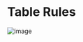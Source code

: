 # Table Rules

![image](https://github.com/user-attachments/assets/774fd69c-aaf8-453a-b18b-44d10c709a13)

